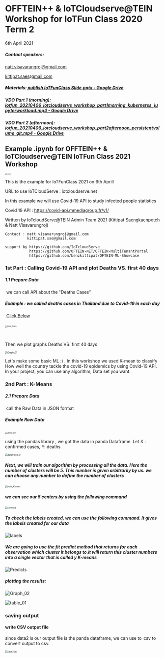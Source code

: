 # OFFTEIN++ & IoTCloudserve@TEIN Workshop for IoTFun Class 2020 Term 2

6th April 2021

##### Contact speakers: 

natt.visavarungroj@gmail.com

kittipat.sae@gmail.com



##### Materials: [publish IoTFunClass Slide.pptx - Google Drive](https://drive.google.com/file/d/14Yta0JuNornmt_vbE3AsIzk6_JT3BPzC/view)

##### VDO Part 1 (morning): [iotfun_20210406_iotcloudserve_workshop_part1morning_kubernetes_jupyterworkload.mp4 - Google Drive](https://drive.google.com/file/d/1gts4JFOUXJm9kQVC4vNwaosYGzPNtzCy/view)

##### VDO Part 2 (afternoon): [iotfun_20210406_iotcloudserve_workshop_part2afternoon_persistentvolume_git.mp4 - Google Drive](https://drive.google.com/file/d/1IbTJDLNb8HzR_C_1CJS1c3zYnoPQbki0/view)



## Example .ipynb for OFFTEIN++ & IoTCloudserve@TEIN IoTFun Class 2021 Workshop



<img src="Example\pictures\Logos.PNG" alt="Logos" style="zoom: 33%;" />

This is the example for IoTFunClass 2021 on 6th Aprill

URL to use IoTCloudServe : iotcloudserve.net

In this example we will use Covid-19 API to study infected people statistics

Covid 19 API : https://covid-api.mmediagroup.fr/v1/

Written by IoTcloudServe@TEIN Admin Team 2021 (Kittipat Saengkaenpetch & Natt Visavarungroj)

```
Contact : natt.visavarungroj@gmail.com
          kittipat.sae@gmail.com

support by https://github.com/IoTcloudServe
           https://github.com/OFTEIN-NET/OFTEIN-MultiTenantPortal
           https://github.com/benzkittipat/OFTEIN-ML-Showcase
```

### 1st Part : Calling Covid-19 API and plot Deaths VS. first 40 days

##### 1.1 Prepare Data 

​	we can call API about the "Deaths Cases" 

##### 	Example : we called deaths cases in Thailand due to Covid-19 in each day 

​	<u>Click Below</u> 

​	<img src="Example\pictures\point_down.PNG" alt="point_down" style="zoom:40%;" />

​	[](https://covid-api.mmediagroup.fr/v1/history?country=Thailand&status=Deaths)

Then we plot graphs Deaths VS. first 40 days 

<img src="Example\pictures\Graph_01.PNG" alt="Graph_01" style="zoom:50%;" />

Let's make some basic ML :) . In this workshop we used K-mean to classify How well the country tackle the covid-19 epidemics by using Covid-19 API. In your project, you can use any algorithm, Data set you want. 

### 2nd Part : K-Means 

#####  2.1 Prepare Data 

​		call the Raw Data in JSON format 

##### 		Example Raw Data 

​		<img src="Example\pictures\JSON_raw.PNG" alt="JSON_raw" style="zoom:40%;" />

using the pandas library , we got the data in panda Dataframe. Let X : confirmed cases, Y: deaths 

<img src="Example\pictures\dataframe_01.PNG" alt="dataframe_01" style="zoom:50%;" />

##### Next, we will train our algorithm by processing all the data. Here the number of clusters will be 5. This number is given arbitrarily by us. we can choose any number to define the number of clusters

<img src="Example\pictures\train_Kmean.PNG" alt="train_Kmean" style="zoom:50%;" />



##### we can see our 5 centers by using the following command

<img src="Example\pictures\centriod.PNG" alt="centriod" style="zoom:50%;" />

##### To check the labels created, we can use the following command. It gives the labels created for our data

![labels](Example\pictures\labels.PNG)

##### We are going to use the fit predict method that returns for each observation which cluster it belongs to.it will return this cluster numbers into a single vector that is called y K-means

![Predicts](Example\pictures\Predicts.PNG)

##### plotting the results:

![Graph_02](Example\pictures\Graph_02.PNG)

![table_01](Example\pictures\table_01.PNG)

### saving output

#### write CSV output file

since data2 is our output file is the panda dataframe, we can use to_csv to convert output to csv.

<img src="Example\pictures\save2csv.PNG" alt="save2csv" style="zoom: 50%;" />

